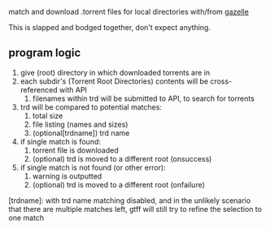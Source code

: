 match and download .torrent files for local directories with/from [gazelle](https://github.com/OPSnet/Gazelle/)

This is slapped and bodged together, don't expect anything.

## program logic
1. give (root) directory in which downloaded torrents are in
1. each subdir's (Torrent Root Directories) contents will be cross-referenced with API
   1. filenames within trd will be submitted to API, to search for torrents
1. trd will be compared to potential matches:
   1. total size
   1. file listing (names and sizes)
   1. (optional[trdname]) trd name
1. if single match is found:
   1. torrent file is downloaded
   1. (optional) trd is moved to a different root (onsuccess)
1. if single match is not found (or other error):
   1. warning is outputted
   1. (optional) trd is moved to a different root (onfailure)

[trdname]: with trd name matching disabled, and in the unlikely scenario that there are multiple matches left, gtff will still try to refine the selection to one match
